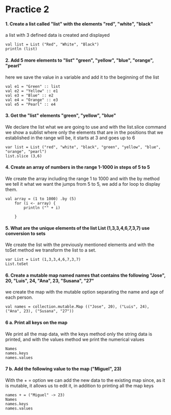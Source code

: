 # Practice 2

#### 1. Create a list called "list" with the elements "red", "white", "black"

a list with 3 defined data is created and displayed

```
val list = List ("Red", "White", "Black")
println (list)
```

#### 2. Add 5 more elements to "list" "green", "yellow", "blue", "orange", "pearl"

here we save the value in a variable and add it to the beginning of the list

```
val e1 = "Green" :: list
val e2 = "Yellow" :: e1
val e3 = "Blue" :: e2
val e4 = "Orange" :: e3
val e5 = "Pearl" :: e4
```

#### 3. Get the "list" elements "green", "yellow", "blue"

We declare the list what we are going to use and with the list.slice command we show a sublist where only the elements that are in the positions that we established in the range will be, it starts at 3 and goes up to 6

```
var list = List ("red", "white", "black", "green", "yellow", "blue", "orange", "pearl")
list.slice (3,6)
```

#### 4. Create an array of numbers in the range 1-1000 in steps of 5 to 5

We create the array including the range 1 to 1000 and with the by method we tell it what we want the jumps from 5 to 5, we add a for loop to display them.

```
val array = (1 to 1000) .by (5)
    for (i <- array) {
        println ("" + i)

    }
```

#### 5. What are the unique elements of the list List (1,3,3,4,6,7,3,7) use conversion to sets

We create the list with the previously mentioned elements and with the toSet method we transform the list to a set.

```
var List = List (1,3,3,4,6,7,3,7)
List.toSet
```

#### 6. Create a mutable map named names that contains the following "Jose", 20, "Luis", 24, "Ana", 23, "Susana", "27"

we create the map with the mutable option separating the name and age of each person.

```
val names = collection.mutable.Map (("Jose", 20), ("Luis", 24), ("Ana", 23), ("Susana", "27"))
```

#### 6 a. Print all keys on the map

We print all the map data, with the keys method only the string data is printed, and with the values ​​method we print the numerical values

```
Names
names.keys
names.values
```

#### 7 b. Add the following value to the map ("Miguel", 23)

With the + = option we can add the new data to the existing map since, as it is mutable, it allows us to edit it, in addition to printing all the map keys

```
names + = ("Miguel" -> 23)
Names
names.keys
names.values
```